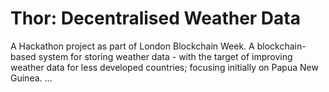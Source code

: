 # Thor: Decentralised Weather Data
A Hackathon project as part of London Blockchain Week. A blockchain-based system for storing weather data - with the target of improving weather data for less developed countries; focusing initially on Papua New Guinea. …

